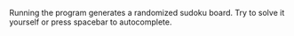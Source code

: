 Running the program generates a randomized sudoku board. Try to solve it yourself or press spacebar to autocomplete.
